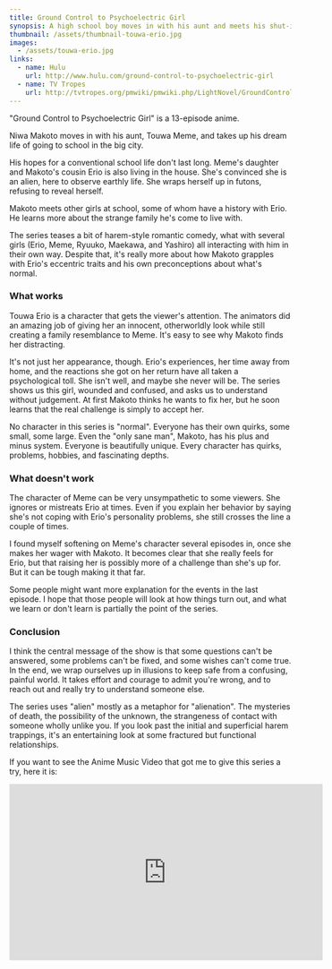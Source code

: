 ```yaml
---
title: Ground Control to Psychoelectric Girl
synopsis: A high school boy moves in with his aunt and meets his shut-in cousin, a girl convinced that she's an alien.
thumbnail: /assets/thumbnail-touwa-erio.jpg
images:
  - /assets/touwa-erio.jpg
links:
  - name: Hulu
    url: http://www.hulu.com/ground-control-to-psychoelectric-girl
  - name: TV Tropes
    url: http://tvtropes.org/pmwiki/pmwiki.php/LightNovel/GroundControlToPsychoelectricGirl
---
```


"Ground Control to Psychoelectric Girl"
is a 13-episode anime.

Niwa Makoto moves in with his aunt, Touwa Meme,
and takes up his dream life of going to school in the big city.

His hopes for a conventional school life don't last long.
Meme's daughter and Makoto's cousin Erio is also living in the house.
She's convinced she is an alien, here to observe earthly life.
She wraps herself up in futons, refusing to reveal herself.

Makoto meets other girls at school,
some of whom have a history with Erio.
He learns more about the strange family he's come to live with.

The series teases a bit of harem-style romantic comedy,
what with several girls (Erio, Meme, Ryuuko, Maekawa, and Yashiro)
all interacting with him in their own way.
Despite that, it's really more about how Makoto grapples
with Erio's eccentric traits and his own preconceptions about what's normal.

### What works

Touwa Erio is a character that gets the viewer's attention.
The animators did an amazing job of giving her an innocent,
otherworldly look while still creating a family resemblance to Meme.
It's easy to see why Makoto finds her distracting.

It's not just her appearance, though.
Erio's experiences, her time away from home,
and the reactions she got on her return have all taken a psychological toll.
She isn't well, and maybe she never will be.
The series shows us this girl, wounded and confused,
and asks us to understand without judgement.
At first Makoto thinks he wants to fix her,
but he soon learns that the real challenge is simply to accept her.

No character in this series is "normal".
Everyone has their own quirks, some small, some large.
Even the "only sane man", Makoto, has his plus and minus system.
Everyone is beautifully unique.
Every character has quirks, problems, hobbies, and fascinating depths.

### What doesn't work

The character of Meme can be very unsympathetic to some viewers.
She ignores or mistreats Erio at times.
Even if you explain her behavior by saying she's not coping
with Erio's personality problems, she still crosses the line a couple of times.

I found myself softening on Meme's character several episodes in,
once she makes her wager with Makoto.
It becomes clear that she really feels for Erio,
but that raising her is possibly more of a challenge than she's up for.
But it can be tough making it that far.

Some people might want more explanation for the events in the last episode.
I hope that those people will look at how things turn out,
and what we learn or don't learn is partially the point of the series.

### Conclusion

I think the central message of the show is that
some questions can't be answered,
some problems can't be fixed,
and some wishes can't come true.
In the end, we wrap ourselves up in illusions to keep safe from
a confusing, painful world.
It takes effort and courage to admit you're wrong,
and to reach out and really try to understand someone else.

The series uses "alien" mostly as a metaphor for "alienation".
The mysteries of death, the possibility of the unknown,
the strangeness of contact with someone wholly unlike you.
If you look past the initial and superficial harem trappings,
it's an entertaining look at some fractured but functional relationships.

If you want to see the Anime Music Video
that got me to give this series a try, here it is:

<iframe width="560" height="315" src="https://www.youtube.com/embed/hcH9bdMYeV8" frameborder="0" allowfullscreen></iframe>
